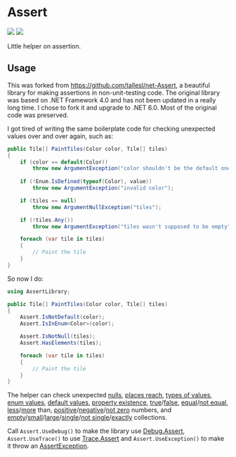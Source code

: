 # Assert

[![][build-img]][build]
[![][nuget-img]][nuget]

Little helper on assertion.

[build]:     https://ci.appveyor.com/project/TallesL/net-assert
[build-img]: https://ci.appveyor.com/api/projects/status/github/tallesl/net-assert?svg=true
[nuget]:     https://www.nuget.org/packages/Assert
[nuget-img]: https://badge.fury.io/nu/Assert.svg

## Usage

This was forked from https://github.com/tallesl/net-Assert, a beautiful library for making assertions in non-unit-testing code.  The original library was based on .NET Framework 4.0 and has not been updated in a really long time.  I chose to fork it and upgrade to .NET 6.0.  Most of the original code was preserved.


I got tired of writing the same boilerplate code for checking unexpected values over and over again, such as:

```cs
public Tile[] PaintTiles(Color color, Tile[] tiles)
{
    if (color == default(Color))
        throw new ArgumentException("color shouldn't be the default one");
    
    if (!Enum.IsDefined(typeof(Color), value))
        throw new ArgumentException("invalid color");

    if (tiles == null)
        throw new ArgumentNullException("tiles");

    if (!tiles.Any())
        throw new ArgumentException("tiles wasn't supposed to be empty");

    foreach (var tile in tiles)
    {
        // Paint the tile
    }
}
```

So now I do:

```cs
using AssertLibrary;

public Tile[] PaintTiles(Color color, Tile[] tiles)
{
    Assert.IsNotDefault(color);
    Assert.IsInEnum<Color>(color);

    Assert.IsNotNull(tiles);
    Assert.HasElements(tiles);

    foreach (var tile in tiles)
    {
        // Paint the tile
    }
}
```

The helper can check unexpected [nulls], [places reach], [types of values], [enum values], [default values],
[property existence], [true]/[false], [equal]/[not equal], [less]/[more] than, [positive]/[negative]/[not zero] numbers,
and [empty]/[small]/[large]/[single]/[not single]/[exactly] collections.

Call `Assert.UseDebug()` to make the library use [Debug.Assert], `Assert.UseTrace()` to use [Trace.Assert] and
`Assert.UseException()` to make it throw an [AssertException].

[nulls]:               Library/Public%20Methods/IsNotNull.cs
[places reach]:        Library/Public%20Methods/DoesNotReachHere.cs
[types of values]:     Library/Public%20Methods/IsOfType.cs
[enum values]:         Library/Public%20Methods/IsInEnum.cs
[default values]:      Library/Public%20Methods/IsNotDefault.cs
[property existence]:  Library/Public%20Methods/PropertyExists.cs
[true]:                Library/Public%20Methods/IsTrue.cs
[false]:               Library/Public%20Methods/IsFalse.cs
[equal]:               Library/Public%20Methods/IsEqual.cs
[not equal]:           Library/Public%20Methods/IsNotEqual.cs
[less]:                Library/Public%20Methods/IsLess.cs
[more]:                Library/Public%20Methods/IsMore.cs
[positive]:            Library/Public%20Methods/IsPositive.cs
[negative]:            Library/Public%20Methods/IsNegative.cs
[not zero]:            Library/Public%20Methods/IsNotZero.cs
[empty]:               Library/Public%20Methods/HasElements.cs
[small]:               Library/Public%20Methods/HasLess.cs
[large]:               Library/Public%20Methods/HasMore.cs
[single]:              Library/Public%20Methods/IsSingle.cs
[not single]:          Library/Public%20Methods/IsNotSingle.cs
[exactly]:             Library/Public%20Methods/HasExactly.cs
[Debug.Assert]:        https://msdn.microsoft.com/library/System.Diagnostics.Debug.Assert
[Trace.Assert]:        https://msdn.microsoft.com/library/System.Diagnostics.Trace.Assert
[AssertException]:     Library/Exceptions/AssertException.cs
